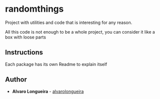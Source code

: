 # randomthings
Project with utilities and code that is interesting for any reason.

All this code is not enough to be a whole project, you can consider it like a box with loose parts

## Instructions
Each package has its own Readme to explain itself

## Author
* **Alvaro Longueira** - [alvarolongueira](https://github.com/alvarolongueira)


